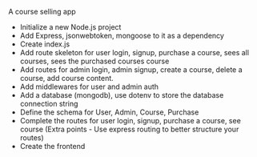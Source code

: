 A course selling app
 - Initialize a new Node.js project
 - Add Express, jsonwebtoken, mongoose to it as a dependency
 - Create index.js
 - Add route skeleton for user login, signup, purchase a course, sees all courses, sees the purchased courses course
 - Add routes for admin login, admin signup, create a course, delete a course, add course content.
 - Add middlewares for user and admin auth
 - Add a database (mongodb), use dotenv to store the database connection string
 - Define the schema for User, Admin, Course, Purchase
 - Complete the routes for user login, signup, purchase a course, see course (Extra points - Use express routing to better structure your routes)
 - Create the frontend
